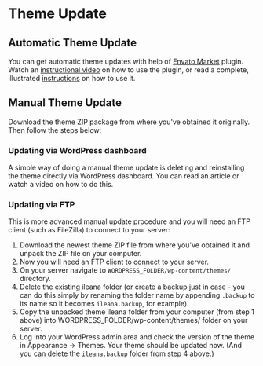 # Theme Update

## Automatic Theme Update

You can get automatic theme updates with help of [Envato Market](https://www.envato.com/lp/market-plugin/) plugin.
Watch an [instructional video](https://www.youtube.com/watch?v=aPm3D78rJDY) on how to use the plugin, or read a complete, illustrated [instructions](https://www.wpexplorer.com/envato-market-plugin-guide/) on how to use it.

## Manual Theme Update

Download the theme ZIP package from where you've obtained it originally. Then follow the steps below:

### Updating via WordPress dashboard

A simple way of doing a manual theme update is deleting and reinstalling the theme directly via WordPress dashboard. You can read an article or watch a video on how to do this.

### Updating via FTP

This is more advanced manual update procedure and you will need an FTP client (such as FileZilla) to connect to your server:

1. Download the newest theme ZIP file from where you've obtained it and unpack the ZIP file on your computer.
2. Now you will need an FTP client to connect to your server.
3. On your server navigate to `WORDPRESS_FOLDER/wp-content/themes/` directory.
4. Delete the existing ileana folder (or create a backup just in case - you can do this simply by renaming the folder name by appending `.backup` to its name so it becomes `ileana.backup`, for example).
5. Copy the unpacked theme ileana folder from your computer (from step 1 above) into WORDPRESS_FOLDER/wp-content/themes/ folder on your server.
6. Log into your WordPress admin area and check the version of the theme in Appearance → Themes. Your theme should be updated now. (And you can delete the `ileana.backup` folder from step 4 above.)
